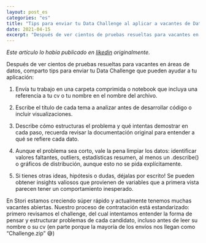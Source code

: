 ```yaml
---
layout: post_es
categories: "es"
title: "Tips para enviar tu Data Challenge al aplicar a vacantes de Data Scientist"
date: 2021-04-15
excerpt: "Después de ver cientos de pruebas resueltas para vacantes en áreas de datos, comparto tips para enviar tu Data Challenge que pueden ayudar a tu aplicación..."
---
```


_Este artículo lo había publicado en [likedin](https://www.linkedin.com/pulse/tips-para-enviar-tu-data-challenge-al-aplicar-vacantes-camila-burne/?trackingId=1j9b%2Bvl6QiOcM%2F4%2FDI5Zgw%3D%3D) originalmente._

Después de ver cientos de pruebas resueltas para vacantes en áreas de datos, comparto tips para enviar tu Data Challenge que pueden ayudar a tu aplicación:

1. Envía tu trabajo en una carpeta comprimida o notebook que incluya una referencia a tu cv o tu nombre en el nombre del archivo.

2. Escribe el título de cada tema a analizar antes de desarrollar código o incluir visualizaciones.

3. Describe cómo estructuras el problema y qué intentas demostrar en cada paso, recuerda revisar la documentación original para entender a qué se refiere cada dato.

4. Aunque el problema sea corto, vale la pena limpiar los datos: identificar valores faltantes, outliers, estadísticas resumen, al menos un .describe() o gráficos de distribución, aunque esto no se pida explícitamente.

5. Si tienes otras ideas, hipótesis o dudas, déjalas por escrito! Se pueden obtener insights valiosos que provienen de variables que a primera vista parecen tener un comportamiento inesperado.

En Stori estamos creciendo súper rápido y actualmente tenemos muchas vacantes abiertas. Nuestro proceso de contratación está estandarizado: primero revisamos el challenge, del cual intentamos entender la forma de pensar y estructurar problemas de cada candidato, incluso antes de leer su nombre o su cv (en parte porque la mayoría de los envíos nos llegan como “Challenge.zip” 😅)
